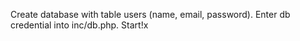 Create database with table users (name, email, password). Enter db credential into inc/db.php. Start!x

